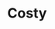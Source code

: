 ---
title: Costy
date: 
draft: false

# descripcion
description : Aro pasante de plata con marquesitas. 

materials: Plata 925

color: Plateado

dimensions: 0,6 cm

code: 01-02-0287

type: "Aros"

categories: []

price: $1.950,00

# Images
# first image will be shown in the product page
images:
  # - image: "images/path_to_image"
  # La ubicacion de las imagenes es imagenes/Aros/Aros.Marquesita/01-02-0287-costy
  - image: "./images/aros/marquesita/01-02-0287-corazoncitos_a.jpeg"
  - image: "./images/aros/marquesita/01-02-0287-corazoncitos_b.jpeg"
---